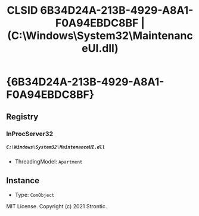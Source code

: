 ﻿---
title: "CLSID 6B34D24A-213B-4929-A8A1-F0A94EBDC8BF | (C:\\Windows\\System32\\MaintenanceUI.dll)"
excerpt: What is COM-Object CLSID 6B34D24A-213B-4929-A8A1-F0A94EBDC8BF?
---

# {6B34D24A-213B-4929-A8A1-F0A94EBDC8BF}


## Registry


### InProcServer32

##### `C:\Windows\System32\MaintenanceUI.dll`
* ThreadingModel: `Apartment`

## Instance

* Type: `ComObject`

MIT License. Copyright (c) 2021 Strontic.


